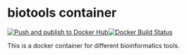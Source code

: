# biotools container #

[![Push and publish to Docker Hub](https://github.com/wckdouglas/bio-tools/actions/workflows/docker.yml/badge.svg)](https://github.com/wckdouglas/bio-tools/actions/workflows/docker.yml)[![Docker Build Status](https://img.shields.io/docker/build/wckdouglas/bio-tools)](https://hub.docker.com/repository/docker/wckdouglas/bio-tools)

This is a docker container for different bioinformatics tools.
